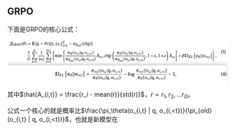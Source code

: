 









## GRPO

下面是GRPO的核心公式：

![](./img/GRPO-1.jpg)



其中$\hat{A_{i,t}} = \frac{r_i - mean(r)}{std(r)}$，$r={r_1,r_2,...r_G}$。

公式一个核心的就是概率比$\frac{\pi_\theta(o_{i,t} | q, o_{i,<t})}{\pi_{old}(o_{i,t} | q, o_{i,<t})}$，也就是新模型在